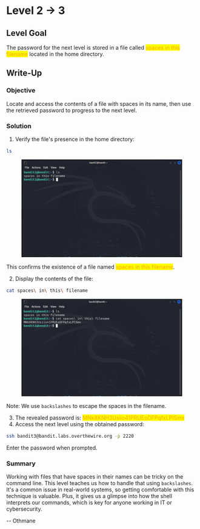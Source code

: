 # Level 2 → 3

## Level Goal

The password for the next level is stored in a file called <mark style="color:orange;">spaces in this filename</mark> located in the home directory.



## Write-Up

### Objective

Locate and access the contents of a file with spaces in its name, then use the retrieved password to progress to the next level.



### Solution

1. Verify the file's presence in the home directory:

```sh
ls
```

<figure><img src="../../../.gitbook/assets/image (4).png" alt="ls"><figcaption></figcaption></figure>

This confirms the existence of a file named <mark style="color:orange;">spaces in this filename</mark>.

2. Display the contents of the file:

```sh
cat spaces\ in\ this\ filename
```

<figure><img src="../../../.gitbook/assets/image (1) (1).png" alt="cat spaces\ in\ this\ filename"><figcaption></figcaption></figure>

Note: We use `backslashes` to escape the spaces in the filename.

3. The revealed password is: <mark style="color:orange;">MNk8KNH3Usiio41PRUEoDFPqfxLPlSmx</mark>
4. Access the next level using the obtained password:

```sh
ssh bandit3@bandit.labs.overthewire.org -p 2220
```

Enter the password when prompted.



### Summary

Working with files that have spaces in their names can be tricky on the command line. This level teaches us how to handle that using `backslashes`. It's a common issue in real-world systems, so getting comfortable with this technique is valuable. Plus, it gives us a glimpse into how the shell interprets our commands, which is key for anyone working in IT or cybersecurity.



\-- Othmane



